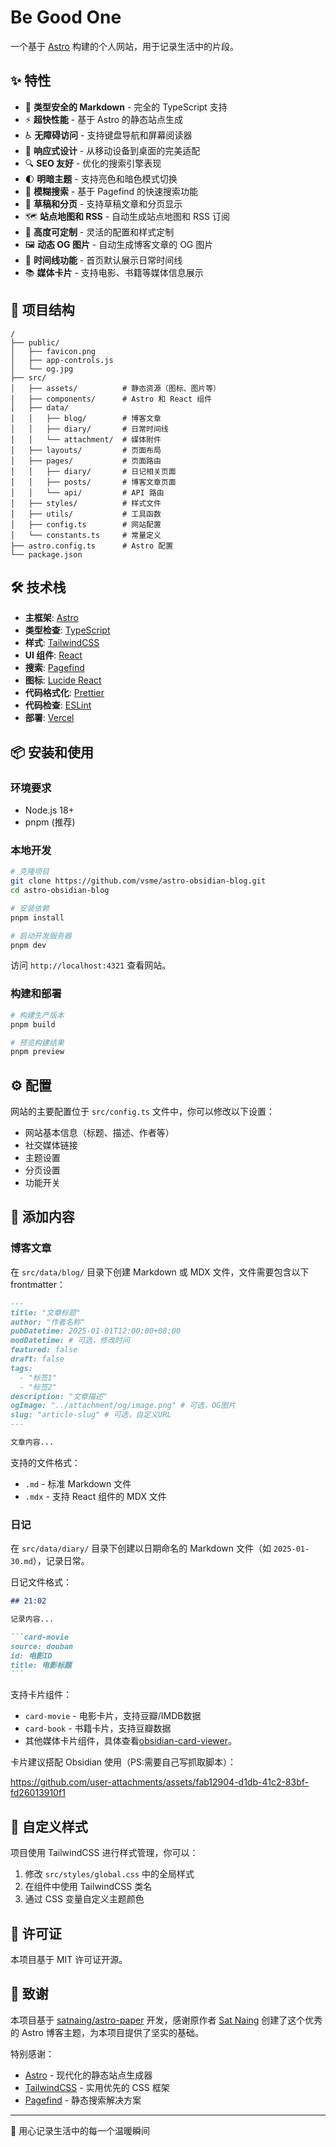 # Be Good One

一个基于 [Astro](https://astro.build/) 构建的个人网站，用于记录生活中的片段。

## ✨ 特性

- 📝 **类型安全的 Markdown** - 完全的 TypeScript 支持
- ⚡ **超快性能** - 基于 Astro 的静态站点生成
- ♿ **无障碍访问** - 支持键盘导航和屏幕阅读器
- 📱 **响应式设计** - 从移动设备到桌面的完美适配
- 🔍 **SEO 友好** - 优化的搜索引擎表现
- 🌓 **明暗主题** - 支持亮色和暗色模式切换
- 🔎 **模糊搜索** - 基于 Pagefind 的快速搜索功能
- 📄 **草稿和分页** - 支持草稿文章和分页显示
- 🗺️ **站点地图和 RSS** - 自动生成站点地图和 RSS 订阅
- 🎨 **高度可定制** - 灵活的配置和样式定制
- 🖼️ **动态 OG 图片** - 自动生成博客文章的 OG 图片
- 📔 **时间线功能** - 首页默认展示日常时间线
- 📚 **媒体卡片** - 支持电影、书籍等媒体信息展示

## 🚀 项目结构

```
/
├── public/
│   ├── favicon.png
│   ├── app-controls.js
│   └── og.jpg
├── src/
│   ├── assets/          # 静态资源（图标、图片等）
│   ├── components/      # Astro 和 React 组件
│   ├── data/
│   │   ├── blog/        # 博客文章
│   │   ├── diary/       # 日常时间线
│   │   └── attachment/  # 媒体附件
│   ├── layouts/         # 页面布局
│   ├── pages/           # 页面路由
│   │   ├── diary/       # 日记相关页面
│   │   ├── posts/       # 博客文章页面
│   │   └── api/         # API 路由
│   ├── styles/          # 样式文件
│   ├── utils/           # 工具函数
│   ├── config.ts        # 网站配置
│   └── constants.ts     # 常量定义
├── astro.config.ts      # Astro 配置
└── package.json
```

## 🛠️ 技术栈

- **主框架**: [Astro](https://astro.build/)
- **类型检查**: [TypeScript](https://www.typescriptlang.org/)
- **样式**: [TailwindCSS](https://tailwindcss.com/)
- **UI 组件**: [React](https://react.dev/)
- **搜索**: [Pagefind](https://pagefind.app/)
- **图标**: [Lucide React](https://lucide.dev/)
- **代码格式化**: [Prettier](https://prettier.io/)
- **代码检查**: [ESLint](https://eslint.org/)
- **部署**: [Vercel](https://vercel.com/)

## 📦 安装和使用

### 环境要求

- Node.js 18+
- pnpm (推荐)

### 本地开发

```bash
# 克隆项目
git clone https://github.com/vsme/astro-obsidian-blog.git
cd astro-obsidian-blog

# 安装依赖
pnpm install

# 启动开发服务器
pnpm dev
```

访问 `http://localhost:4321` 查看网站。

### 构建和部署

```bash
# 构建生产版本
pnpm build

# 预览构建结果
pnpm preview
```

## ⚙️ 配置

网站的主要配置位于 `src/config.ts` 文件中，你可以修改以下设置：

- 网站基本信息（标题、描述、作者等）
- 社交媒体链接
- 主题设置
- 分页设置
- 功能开关

## 📝 添加内容

### 博客文章

在 `src/data/blog/` 目录下创建 Markdown 或 MDX 文件，文件需要包含以下 frontmatter：

```markdown
---
title: "文章标题"
author: "作者名称"
pubDatetime: 2025-01-01T12:00:00+08:00
modDatetime: # 可选，修改时间
featured: false
draft: false
tags:
  - "标签1"
  - "标签2"
description: "文章描述"
ogImage: "../attachment/og/image.png" # 可选，OG图片
slug: "article-slug" # 可选，自定义URL
---

文章内容...
```

支持的文件格式：

- `.md` - 标准 Markdown 文件
- `.mdx` - 支持 React 组件的 MDX 文件

### 日记

在 `src/data/diary/` 目录下创建以日期命名的 Markdown 文件（如 `2025-01-30.md`），记录日常。

日记文件格式：

````markdown
## 21:02

记录内容...

```card-movie
source: douban
id: 电影ID
title: 电影标题
```
````

支持卡片组件：

- `card-movie` - 电影卡片，支持豆瓣/IMDB数据
- `card-book` - 书籍卡片，支持豆瓣数据
- 其他媒体卡片组件，具体查看[obsidian-card-viewer](https://github.com/vsme/obsidian-card-viewer)。

卡片建议搭配 Obsidian 使用（PS:需要自己写抓取脚本）：

https://github.com/user-attachments/assets/fab12904-d1db-41c2-83bf-fd26013910f1

## 🎨 自定义样式

项目使用 TailwindCSS 进行样式管理，你可以：

1. 修改 `src/styles/global.css` 中的全局样式
2. 在组件中使用 TailwindCSS 类名
3. 通过 CSS 变量自定义主题颜色

## 📄 许可证

本项目基于 MIT 许可证开源。

## 🙏 致谢

本项目基于 [satnaing/astro-paper](https://github.com/satnaing/astro-paper) 开发，感谢原作者 [Sat Naing](https://github.com/satnaing) 创建了这个优秀的 Astro 博客主题，为本项目提供了坚实的基础。

特别感谢：

- [Astro](https://astro.build/) - 现代化的静态站点生成器
- [TailwindCSS](https://tailwindcss.com/) - 实用优先的 CSS 框架
- [Pagefind](https://pagefind.app/) - 静态搜索解决方案

---

💝 用心记录生活中的每一个温暖瞬间
